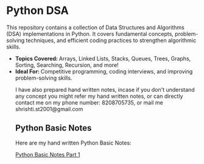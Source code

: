 <h1>Python DSA</h1>

<p>This repository contains a collection of Data Structures and Algorithms (DSA) implementations in Python. It covers fundamental concepts, problem-solving techniques, and efficient coding practices to strengthen algorithmic skills.</p>

<ul>
<li><b>Topics Covered: </b>Arrays, Linked Lists, Stacks, Queues, Trees, Graphs, Sorting, Searching, Recursion, and more!</li>
<li><b>Ideal For: </b>Competitive programming, coding interviews, and improving problem-solving skills.</li>

<p>I have also prepared hand written notes, incase if you don't understand any concept you might refer my hand written notes, or can
directly contact me on my phone number: 8208705735, or mail me shrishti.st2001@gmail.com</p>

<h2> Python Basic Notes </h2>
<p> Here are my hand written Python Basic Notes: </p>
<a href='https://drive.google.com/file/d/1aeUqMf4C_ihuUmtPHHHHyU4Yr3lXlKRO/view?usp=sharing'> Python Basic Notes Part 1 </a>
